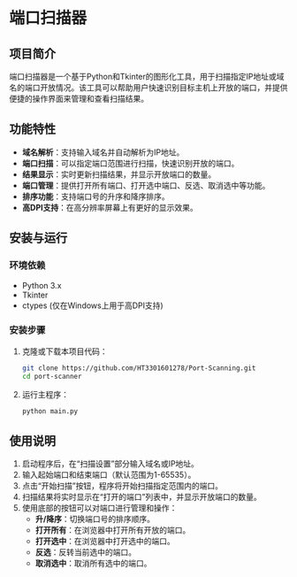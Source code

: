 # 端口扫描器

## 项目简介

端口扫描器是一个基于Python和Tkinter的图形化工具，用于扫描指定IP地址或域名的端口开放情况。该工具可以帮助用户快速识别目标主机上开放的端口，并提供便捷的操作界面来管理和查看扫描结果。

## 功能特性

- **域名解析**：支持输入域名并自动解析为IP地址。
- **端口扫描**：可以指定端口范围进行扫描，快速识别开放的端口。
- **结果显示**：实时更新扫描结果，并显示开放端口的数量。
- **端口管理**：提供打开所有端口、打开选中端口、反选、取消选中等功能。
- **排序功能**：支持端口号的升序和降序排序。
- **高DPI支持**：在高分辨率屏幕上有更好的显示效果。

## 安装与运行

### 环境依赖

- Python 3.x
- Tkinter
- ctypes (仅在Windows上用于高DPI支持)

### 安装步骤

1. 克隆或下载本项目代码：
    ```bash
    git clone https://github.com/HT3301601278/Port-Scanning.git
    cd port-scanner
    ```

2. 运行主程序：
    ```bash
    python main.py
    ```

## 使用说明

1. 启动程序后，在“扫描设置”部分输入域名或IP地址。
2. 输入起始端口和结束端口（默认范围为1-65535）。
3. 点击“开始扫描”按钮，程序将开始扫描指定范围内的端口。
4. 扫描结果将实时显示在“打开的端口”列表中，并显示开放端口的数量。
5. 使用底部的按钮可以对端口进行管理和操作：
    - **升/降序**：切换端口号的排序顺序。
    - **打开所有**：在浏览器中打开所有开放的端口。
    - **打开选中**：在浏览器中打开选中的端口。
    - **反选**：反转当前选中的端口。
    - **取消选中**：取消所有选中的端口。